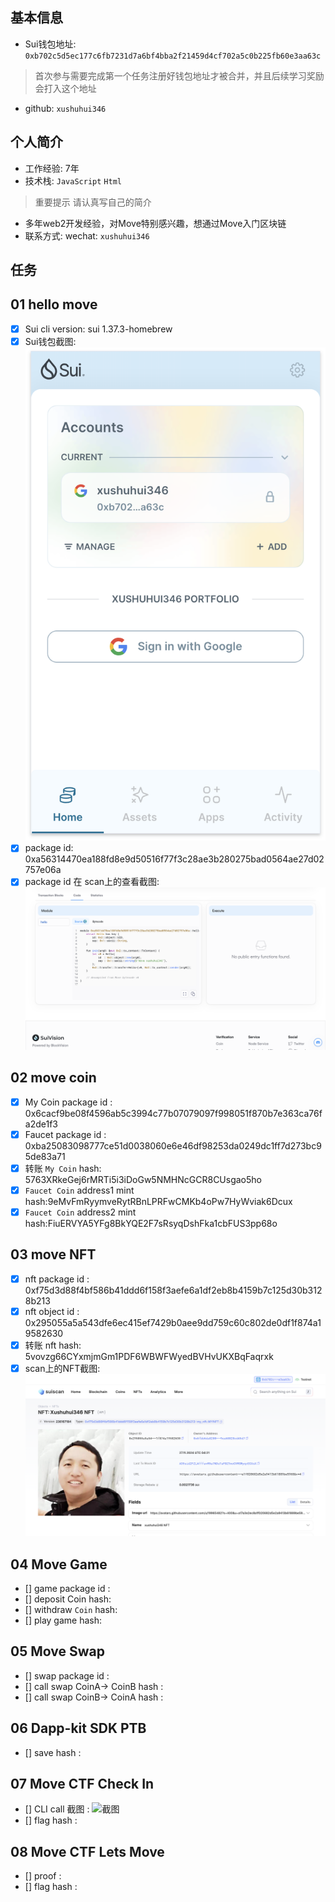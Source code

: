 ## 基本信息
- Sui钱包地址: `0xb702c5d5ec177c6fb7231d7a6bf4bba2f21459d4cf702a5c0b225fb60e3aa63c`
> 首次参与需要完成第一个任务注册好钱包地址才被合并，并且后续学习奖励会打入这个地址
- github: `xushuhui346`

## 个人简介
- 工作经验: 7年
- 技术栈: `JavaScript` `Html`
> 重要提示 请认真写自己的简介
- 多年web2开发经验，对Move特别感兴趣，想通过Move入门区块链
- 联系方式: wechat: `xushuhui346` 

## 任务

##   01 hello move  
- [x] Sui cli version: sui 1.37.3-homebrew
- [x] Sui钱包截图: ![Sui钱包截图](./images/sui钱包截图.png)
- [x] package id: 0xa56314470ea188fd8e9d50516f77f3c28ae3b280275bad0564ae27d02757e06a
- [x] package id 在 scan上的查看截图:![Scan截图](./images/helloMove截图.png)

##   02 move coin
- [x] My Coin package id : 0x6cacf9be08f4596ab5c3994c77b07079097f998051f870b7e363ca76fa2de1f3
- [x] Faucet package id : 0xba25083098777ce51d0038060e6e46df98253da0249dc1ff7d273bc95de83a71
- [x] 转账 `My Coin` hash: 5763XRkeGej6rMRTi5i3iDoGw5NMHNcGCR8CUsgao5ho
- [x] `Faucet Coin` address1 mint hash:9eMvFmRyymveRytRBnLPRFwCMKb4oPw7HyWviak6Dcux
- [x] `Faucet Coin` address2 mint hash:FiuERVYA5YFg8BkYQE2F7sRsyqDshFka1cbFUS3pp68o

##   03 move NFT
- [x] nft package id : 0xf75d3d88f4bf586b41ddd6f158f3aefe6a1df2eb8b4159b7c125d30b3128b213
- [x] nft object id : 0x295055a5a543dfe6ec415ef7429b0aee9dd759c60c802de0df1f874a19582630
- [x] 转账 nft  hash: 5vovzg66CYxmjmGm1PDF6WBWFWyedBVHvUKXBqFaqrxk
- [x] scan上的NFT截图:![Scan截图](./images/xushuhuiNFT.png)

##   04 Move Game
- [] game package id :
- [] deposit Coin hash:
- [] withdraw `Coin` hash:
- [] play game hash:

##   05 Move Swap
- [] swap package id :
- [] call swap CoinA-> CoinB  hash :
- [] call swap CoinB-> CoinA  hash :

##   06 Dapp-kit SDK PTB
- [] save hash :

##   07 Move CTF Check In
- [] CLI call 截图 : ![截图](./images/你的图片地址)
- [] flag hash :

##   08 Move CTF Lets Move
- [] proof : 
- [] flag hash :

